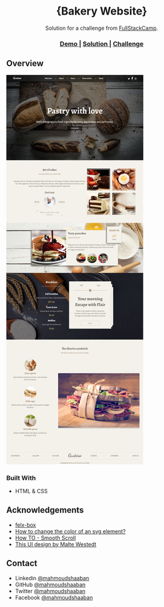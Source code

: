 <!-- Please update value in the {}  -->

<h1 align="center">{Bakery Website}</h1>

<div align="center">
   Solution for a challenge from  <a href="https://www.youtube.com/channel/UCM5gwqOEgMANrDxPskp1vHg" target="_blank">FullStackCamp</a>.
</div>

<div align="center">
  <h3>
    <a href="https://mahmoudzin.github.io/bakery-website/">
      Demo
    </a>
    <span> | </span>
    <a href="https://www.youtube.com/channel/UCM5gwqOEgMANrDxPskp1vHg">
      Solution
    </a>
    <span> | </span>
    <a href="https://www.youtube.com/channel/UCM5gwqOEgMANrDxPskp1vHg">
      Challenge
    </a>
  </h3>
</div>

<!-- TABLE OF CONTENTS -->


## Overview

![screenshot](https://github.com/mahmoudzin/bakery-website/blob/main/Bakery.png)


### Built With

<!-- This section should list any major frameworks that you built your project using. Here are a few examples.-->

- HTML & CSS


## Acknowledgements

<!-- This section should list any articles or add-ons/plugins that helps you to complete the project. This is optional but it will help you in the future. For example: -->

- [felx-box](https://css-tricks.com/snippets/css/a-guide-to-flexbox/)
- [How to change the color of an svg element?](https://stackoverflow.com/questions/22252472/how-to-change-the-color-of-an-svg-element)
- [How TO - Smooth Scroll](https://www.w3schools.com/howto/howto_css_smooth_scroll.asp)
- [This UI design by Malte Westedt](https://dribbble.com/Maltewes)

## Contact

- Linkedin [@mahmoudshaaban](https://www.linkedin.com/in/mahmoud-shaaban-5192b720a/)
- GitHub [@mahmoudshaaban](https://github.com/mahmoudzin)
- Twitter [@mahmoudshaaban](https://twitter.com/Mahmoud60241382)
- Facebook [@mahmoudshaaban](https://www.facebook.com/mahmoud.shaaban.90663)
